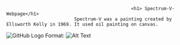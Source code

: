                                                   <h1> Spectrum-V-Webpage</h1>
                             Spectrum-V was a painting created by Ellsworth Kelly in 1969. It used oil painting on canvas.

![GitHub Logo](/images/logo.png)
Format: ![Alt Text](https://i.pinimg.com/originals/94/5c/c7/945cc70fabde199ace9e0abadcb62913.jpg)
